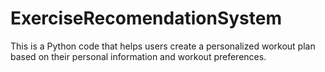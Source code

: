 # ExerciseRecomendationSystem
This is a Python code that helps users create a personalized workout plan based on their personal information and workout preferences.
